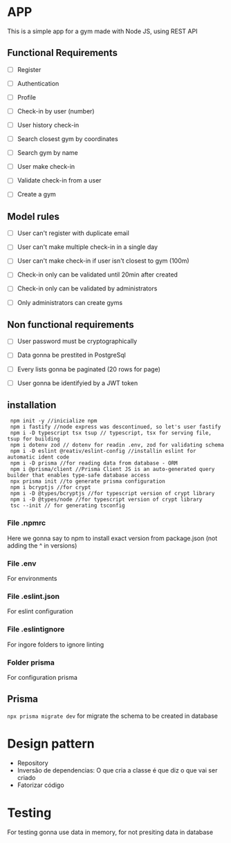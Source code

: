 # APP

This is a simple app for a gym made with Node JS, using REST API 

## Functional Requirements 

- [ ] Register
- [ ] Authentication
- [ ] Profile
- [ ] Check-in by user (number)
- [ ] User history check-in 
- [ ] Search closest gym by coordinates
- [ ] Search gym by name
- [ ] User make check-in
- [ ] Validate check-in from a user
- [ ] Create a gym 


## Model rules

- [ ] User can't register with duplicate email
- [ ] User can't make multiple check-in in a single day
- [ ] User can't make check-in if user isn't closest to gym (100m)
- [ ] Check-in only can be validated until 20min after created
- [ ] Check-in only can be validated by administrators
- [ ] Only administrators can create gyms


## Non functional requirements

- [ ] User password must be cryptographically
- [ ] Data gonna be prestited in PostgreSql
- [ ] Every lists gonna be paginated (20 rows for page)
- [ ] User gonna be identifyied by a JWT token


## installation 
```
 npm init -y //inicialize npm
 npm i fastify //node express was descontinued, so let's user fastify
 npm i -D typescript tsx tsup // typescript, tsx for serving file, tsup for building
 npm i dotenv zod // dotenv for readin .env, zod for validating schema 
 npm i -D eslint @reativ/eslint-config //installin eslint for automatic ident code 
 npm i -D prisma //for reading data from database - ORM
 npm i @prisma/client //Prisma Client JS is an auto-generated query builder that enables type-safe database access
 npx prisma init //to generate prisma configuration
 npm i bcryptjs //for crypt 
 npm i -D @types/bcryptjs //for typescript version of crypt library
 npm i -D @types/node //for typescript version of crypt library
 tsc --init // for generating tsconfig 
 ```

### File .npmrc
Here we gonna say to npm to install exact version from package.json (not adding the ^ in versions)

### File .env
For environments 

### File .eslint.json
For eslint configuration

### File .eslintignore 
For ingore folders to ignore linting

### Folder prisma 
For configuration prisma 

## Prisma

``` npx prisma migrate dev ``` for migrate the schema to be created in database

# Design pattern

- Repository 
- Inversão de dependencias: O que cria a classe é que diz o que vai ser criado 
- Fatorizar código 

# Testing

For testing gonna use data in memory, for not presiting data in database


